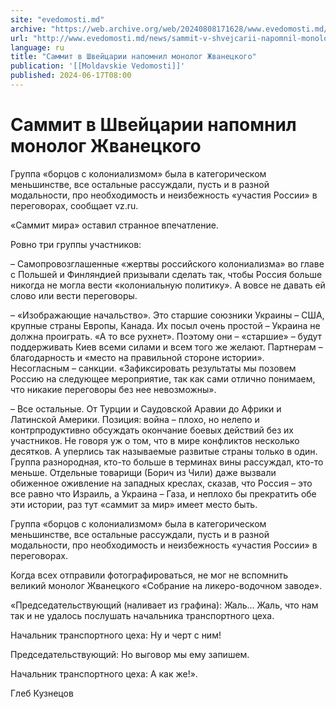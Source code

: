 ```yaml
---
site: "evedomosti.md"
archive: "https://web.archive.org/web/20240808171628/www.evedomosti.md/news/sammit-v-shvejcarii-napomnil-monolog-zhvaneckogo"
url: "http://www.evedomosti.md/news/sammit-v-shvejcarii-napomnil-monolog-zhvaneckogo"
language: ru
title: "Саммит в Швейцарии напомнил монолог Жванецкого"
publication: '[[Moldavskie Vedomosti]]'
published: 2024-06-17T08:00
---
```


# Саммит в Швейцарии напомнил монолог Жванецкого

Группа «борцов с колониализмом» была в категорическом меньшинстве, все остальные рассуждали, пусть и в разной модальности, про необходимость и неизбежность «участия России» в переговорах, сообщает vz.ru.

«Саммит мира» оставил странное впечатление.

Ровно три группы участников:

– Самопровозглашенные «жертвы российского колониализма» во главе с Польшей и Финляндией призывали сделать так, чтобы Россия больше никогда не могла вести «колониальную политику». А вовсе не давать ей слово или вести переговоры.

– «Изображающие начальство». Это старшие союзники Украины – США, крупные страны Европы, Канада. Их посыл очень простой – Украина не должна проиграть. «А то все рухнет». Поэтому они – «старшие» – будут поддерживать Киев всеми силами и всем того же желают. Партнерам – благодарность и «место на правильной стороне истории». Несогласным – санкции. «Зафиксировать результаты мы позовем Россию на следующее мероприятие, так как сами отлично понимаем, что никакие переговоры без нее невозможны».

– Все остальные. От Турции и Саудовской Аравии до Африки и Латинской Америки. Позиция: война – плохо, но нелепо и контрпродуктивно обсуждать окончание боевых действий без их участников. Не говоря уж о том, что в мире конфликтов несколько десятков. А уперлись так называемые развитые страны только в один. Группа разнородная, кто-то больше в терминах вины рассуждал, кто-то меньше. Отдельные товарищи (Борич из Чили) даже вызвали обиженное оживление на западных креслах, сказав, что Россия – это все равно что Израиль, а Украина – Газа, и неплохо бы прекратить обе эти истории, раз тут «саммит за мир» имеет место быть.

Группа «борцов с колониализмом» была в категорическом меньшинстве, все остальные рассуждали, пусть и в разной модальности, про необходимость и неизбежность «участия России» в переговорах.

Когда всех отправили фотографироваться, не мог не вспомнить великий монолог Жванецкого «Собрание на ликеро-водочном заводе».

«Председательствующий (наливает из графина): Жаль... Жаль, что нам так и не удалось послушать начальника транспортного цеха.

Начальник транспортного цеха: Ну и черт с ним!

Председательствующий: Но выговор мы ему запишем.

Начальник транспортного цеха: А как же!».

Глеб Кузнецов